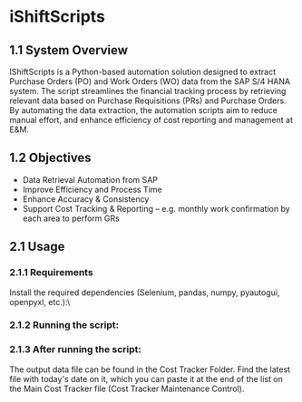 # iShiftScripts
## 1.1 System Overview

IShiftScripts is a Python-based automation solution designed to extract Purchase Orders (PO) and Work Orders (WO) data from the SAP S/4 HANA system. The script streamlines the financial tracking process by retrieving relevant data based on Purchase Requisitions (PRs) and Purchase Orders. By automating the data extraction, the automation scripts aim to reduce manual effort, and enhance efficiency of cost reporting and management at E&M.  

## 1.2 Objectives

- Data Retrieval Automation from SAP  
- Improve Efficiency and Process Time 
- Enhance Accuracy & Consistency  
- Support Cost Tracking & Reporting – e.g. monthly work confirmation by each area to perform GRs  

## 2.1 Usage

### 2.1.1 Requirements
Install the required dependencies (Selenium, pandas, numpy, pyautogui, openpyxl, etc.):\

### 2.1.2 Running the script:

### 2.1.3 After running the script:
The output data file can be found in the Cost Tracker Folder. Find the latest file with today's date on it, which you can paste it at the end of the list on the Main Cost Tracker file (Cost Tracker Maintenance Control). 
